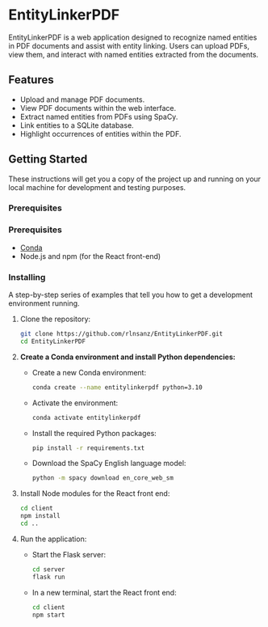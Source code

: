 # EntityLinkerPDF

EntityLinkerPDF is a web application designed to recognize named entities in PDF documents and assist with entity linking. Users can upload PDFs, view them, and interact with named entities extracted from the documents.

## Features

- Upload and manage PDF documents.
- View PDF documents within the web interface.
- Extract named entities from PDFs using SpaCy.
- Link entities to a SQLite database.
- Highlight occurrences of entities within the PDF.

## Getting Started

These instructions will get you a copy of the project up and running on your local machine for development and testing purposes.

### Prerequisites

### Prerequisites

- [Conda](https://docs.conda.io/projects/conda/en/latest/user-guide/install/)
- Node.js and npm (for the React front-end)

### Installing

A step-by-step series of examples that tell you how to get a development environment running.

1. Clone the repository:
   ```bash
   git clone https://github.com/rlnsanz/EntityLinkerPDF.git
   cd EntityLinkerPDF
   ```

2. **Create a Conda environment and install Python dependencies:**
   - Create a new Conda environment:
     ```bash
     conda create --name entitylinkerpdf python=3.10
     ```
   - Activate the environment:
     ```bash
     conda activate entitylinkerpdf
     ```
   - Install the required Python packages:
     ```bash
     pip install -r requirements.txt
     ```
   - Download the SpaCy English language model:
     ```bash
     python -m spacy download en_core_web_sm
     ```
 

3. Install Node modules for the React front end:
   ```bash
   cd client
   npm install
   cd ..
   ```

4. Run the application:

   - Start the Flask server:
     ```bash
     cd server
     flask run
     ```

   - In a new terminal, start the React front end:
     ```bash
     cd client
     npm start
     ```
